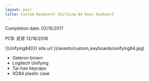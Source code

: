 ```yaml
---
layout: post
title: Custom Keyboard: Unifying 84 keys keyboard
---
```


Completion date: 02/15/2017

PCB: 贰哥 12/16/2016

![Unifying84]({{ site.url }}/assets/custom_keyboards/unifying84.jpg)

* Gateron brown
* Logitech Unifying
* Tai-hao keycaps
* XD84 plastic case
